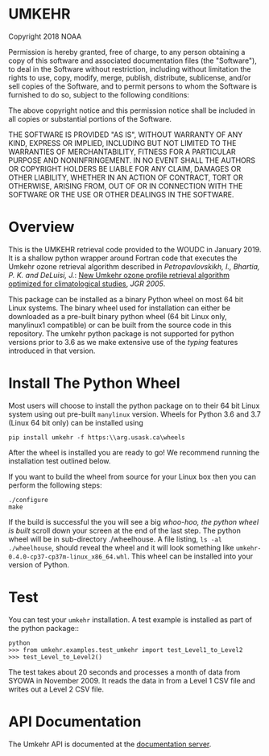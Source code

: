 # UMKEHR

Copyright 2018 NOAA

Permission is hereby granted, free of charge, to any person obtaining a copy of this software and associated 
documentation files (the "Software"), to deal in the Software without restriction, including without limitation 
the rights to use, copy, modify, merge, publish, distribute, sublicense, and/or sell copies of the Software, 
and to permit persons to whom the Software is furnished to do so, subject to the following conditions:

The above copyright notice and this permission notice shall be included in all copies or substantial 
portions of the Software.

THE SOFTWARE IS PROVIDED "AS IS", WITHOUT WARRANTY OF ANY KIND, EXPRESS OR IMPLIED, INCLUDING BUT NOT 
LIMITED TO THE WARRANTIES OF MERCHANTABILITY, FITNESS FOR A PARTICULAR PURPOSE AND NONINFRINGEMENT. IN NO 
EVENT SHALL THE AUTHORS OR COPYRIGHT HOLDERS BE LIABLE FOR ANY CLAIM, DAMAGES OR OTHER LIABILITY, WHETHER 
IN AN ACTION OF CONTRACT, TORT OR OTHERWISE, ARISING FROM, OUT OF OR IN CONNECTION WITH THE SOFTWARE OR
THE USE OR OTHER DEALINGS IN THE SOFTWARE.

# Overview #
This is the UMKEHR retrieval code provided to the WOUDC in January 2019. It is a shallow python wrapper around Fortran code that executes the Umkehr ozone retrieval algorithm described in *Petropavlovskikh, I., Bhartia, P. K. and DeLuisi, J.*: [New Umkehr ozone profile retrieval algorithm optimized for climatological studies](https://doi.org/10.1029/2005GL023323 ), *JGR 2005*. 

This package can be installed as a binary Python wheel on most 64 bit Linux systems. The binary wheel used for installation can either be downloaded as a pre-built binary python wheel (64 bit Linux only, manylinux1 compatible) or can be built from the source code in this repository. The umkehr python package is not supported for python versions prior to 3.6 as we make extensive use of the *typing* features introduced in that version.

# Install The Python Wheel #

Most users will choose to install the python package on to their 64 bit Linux system using out pre-built ``manylinux`` version.  Wheels for Python 3.6 and 3.7 (Linux 64 bit only) can be installed using

    pip install umkehr -f https:\\arg.usask.ca\wheels

After the wheel is installed you are ready to go!  We recommend running the installation test outlined below.

If you want to build the wheel from source for your Linux box then you can perform the following steps:

    ./configure
    make

If the build is successful the you will see a big *whoo-hoo, the python wheel is built* scroll down your screen at the end of the last step.
The python wheel will be in sub-directory ./wheelhouse. A file listing, ``ls -al ./wheelhouse``, should reveal the wheel and it will look something like ``umkehr-0.4.0-cp37-cp37m-linux_x86_64.whl``. This wheel can be installed into your version of Python.


# Test #


You can test your ``umkehr`` installation. A test example is installed as part of the python package::

    python
    >>> from umkehr.examples.test_umkehr import test_Level1_to_Level2
    >>> test_Level_to_Level2()

The test takes about 20 seconds and processes a month of data from SYOWA in November 2009. It reads the data in from a Level 1 CSV file
and writes out a Level 2 CSV file. 

# API Documentation #
The Umkehr API is documented at the [documentation server](https://arg.usask.ca/docs/umkehr/).

